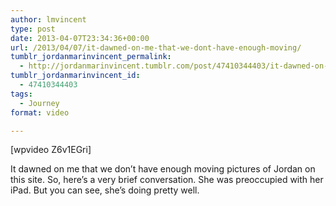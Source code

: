 ```yaml
---
author: lmvincent
type: post
date: 2013-04-07T23:34:36+00:00
url: /2013/04/07/it-dawned-on-me-that-we-dont-have-enough-moving/
tumblr_jordanmarinvincent_permalink:
  - http://jordanmarinvincent.tumblr.com/post/47410344403/it-dawned-on-me-that-we-dont-have-enough-moving
tumblr_jordanmarinvincent_id:
  - 47410344403
tags:
  - Journey
format: video

---
```

[wpvideo Z6v1EGri]

It dawned on me that we don&rsquo;t have enough moving pictures of Jordan on this site. So, here&rsquo;s a very brief conversation. She was preoccupied with her iPad. But you can see, she&rsquo;s doing pretty well.